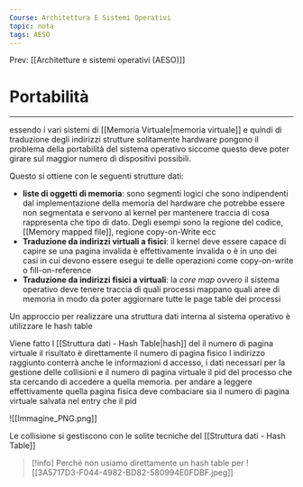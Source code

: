 ```yaml
---
Course: Architettura E Sistemi Operativi
topic: nota
tags: AESO
---
```


Prev: [[Architetture e sistemi operativi (AESO)]]

# Portabilità
---

essendo i vari sistemi di [[Memoria Virtuale|memoria virtuale]] e quindi di traduzione degli indirizzi strutture solitamente hardware pongono il problema della portabilità del sistema operativo siccome questo deve poter girare sul maggior numero di dispositivi possibili.

Questo si ottiene con le seguenti strutture dati:

- **liste di oggetti di memoria**: sono segmenti logici che sono indipendenti dal implementazione della memoria del hardware che potrebbe essere non segmentata e servono al kernel per mantenere traccia di cosa rappresenta che tipo di dato. Degli esempi sono la regione del codice, [[Memory mapped file]], regione copy-on-Write ecc
- **Traduzione da indirizzi virtuali a fisici**: il kernel deve essere capace di capire se una pagina invalida è effettivamente invalida o è in uno dei casi in cui devono essere esegui te delle operazioni come copy-on-write o fill-on-reference
- **Traduzione da indirizzi fisici a virtuali**: la *core map* ovvero il sistema operativo deve tenere traccia di quali processi mappano quali aree di memoria in modo da poter aggiornare tutte le page table dei processi

Un approccio per realizzare una struttura dati interna al sistema operativo è utilizzare le hash table

Viene fatto l [[Struttura dati - Hash Table|hash]] del  il numero di pagina virtuale il risultato è direttamente il numero di pagina fisico l indirizzo raggiunto conterrà anche le informazioni d accesso, i dati necessari per la gestione delle collisioni e il numero di pagina virtuale il pid del processo che sta cercando di accedere a quella memoria. per andare a leggere effettivamente quella pagina fisica deve combaciare sia il numero di pagina virtuale salvata nel entry che il pid

![[Immagine_PNG.png]]

Le collisione si gestiscono con le solite tecniche  del [[Struttura dati - Hash Table]]

> [!info]
Perché non usiamo direttamente un hash table per
>![[3A5717D3-F044-4982-BD82-580994E0FDBF.jpeg]]

